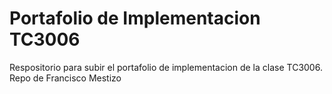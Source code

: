 # Portafolio de Implementacion TC3006
Respositorio para subir el portafolio de implementacion de la clase TC3006. Repo de Francisco Mestizo
